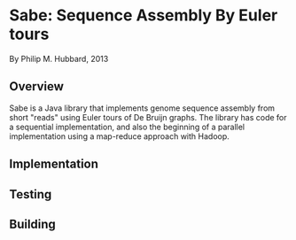 Sabe: Sequence Assembly By Euler tours
======================================

By Philip M. Hubbard, 2013


Overview
--------

Sabe is a Java library that implements genome sequence assembly from short "reads" using Euler tours of De Bruijn graphs.  The library has code for a sequential implementation, and also the beginning of a parallel implementation using a map-reduce approach with Hadoop.

Implementation
--------------



Testing
-------



Building
--------
